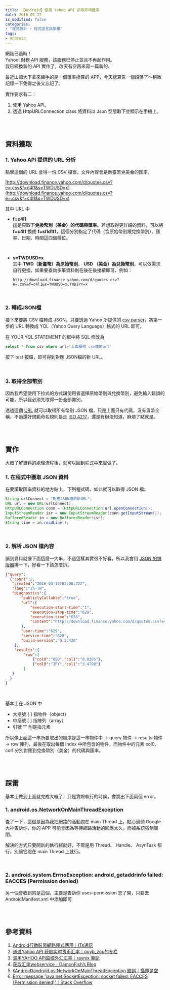 ```yaml
---
title: 【Android】使用 Yahoo API 抓取即時匯率
date: 2016-03-27
is_modified: false
categories:
- "程式設計 › 程式語言與架構"
tags:
- Android
--- 
```


<div class="alert danger"> 
<div class="head">網誌已過時！</div>
Yahoo! 財務 API 服務，該服務已停止並且不再起作用。<br>
我已經換新的 API 實作了，改天有空再來寫一篇新的。
</div>
 
最近山姆大下拿來練手的是一個匯率換算的 APP，今天總算告一個段落了～稍微記錄一下免得之後又忘記了。

<!--more-->
 
實作要求有二：
 1. 使用 Yahoo API。
 2. 透過 HttpURLConnection class 將資料以 Json 型態取下並顯示在手機上。


<br><br>

## 資料獲取

### 1. Yahoo API 提供的 URL 分析

點擊這個的 URL 會得一份 CSV 檔案，文件內容會是新臺幣兌美金的匯率。  

[http://download.finance.yahoo.com/d/quotes.csv?e=.csv&f=c4l1&s=TWDUSD=x](http://download.finance.yahoo.com/d/quotes.csv?e=.csv&f=c4l1&s=TWDUSD=x)  

其中 URL 中
- **f=c4l1** <br>
這是只取下**兌換幣別（美金）的代碼與匯率**。若想取得更詳細的資料，可以將 **f=c4l1** 換成 **f=sl1d1t1**，這個分別指定了代碼（含原始幣別跟兌換幣別）、匯率、日期、時間這四個欄位。
<br>

- **s=TWDUSD=x** <br>
其中 **TWD（新臺幣）為原始幣別**、 **USD （美金）為兌換幣別**，可以依需求自行更換，如果要查詢多筆資料則在後在後接續即可，例如：
    ```
    http://download.finance.yahoo.com/d/quotes.csv?e=.csv&f=c4l1&s=TWDUSD=x,TWDJPY=x
    ```

<br>

### 2. 轉成JSON檔
接下來要將 CSV 檔轉成 JSON，只要透過 Yahoo 所提供的 [csv parser](https://developer.yahoo.com/yql/console/?q=select%20%252a%20from%20csv%20where%20url%253D%2522http%253A%252F%252Ffinance.yahoo.com%252Fd%252Fquotes.csv%253Fe%253D.csv%2526f%253Dc4l1%2526s%253DEURUSD%253DX%252CGBPUSD%253DX%2522%23h=select%2520%252a%2520from%2520csv%2520where%2520url%253D%2522http%253A//finance.yahoo.com/d/quotes.csv%253Fe%253D.csv%2526f%253Dc4l1%2526s%253DUSDEUR%253DX%2522%253B)，將第一步的 URL 轉換成 YQL（Yahoo Query Language）格式的 URL 即可。  
      
在 YOUR YQL STATEMENT 的框中將 SQL 修改為 
```sql
select * from csv where url='上面獲得 csv檔的url'
```
按下 test 按鈕，即可得到對應 JSON檔的新 URL。
      
    
<br>

### 3. 取得全部幣別 

因為我希望使用下拉式的方式讓使用者選擇原始幣別與兌換幣別，避免輸入錯誤的可能，所以我必須先取得一份全部幣別。       
      
透過這個 [URL](http://finance.yahoo.com/webservice/v1/symbols/allcurrencies/quote?format=json) 就可以取得所有幣別 JSON 檔，只是上面只有代碼，沒有貨幣全稱，不過還好規範命名規則是走 [ISO 4217](https://en.wikipedia.org/wiki/ISO_4217)，還是有辦法知道，麻煩了點就是。  
    
<br><br>

## 實作
大概了解資料的處理流程後，就可以回到程式中來實做了。

### 1. 在程式中獲取 JSON 資料
在要讀取匯率資料的地方貼上，下列程式碼，如此就可以取得 JSON 檔。

```JAVA
String urlConnect = "對應JSON檔的新URL";
URL url = new URL(urlConnect);
HttpURLConnection conn = (HttpURLConnection)url.openConnection();
InputStreamReader isr = new InputStreamReader(conn.getInputStream());
BufferedReader in = new BufferedReader(isr);
String line = in.readLine();
```

<br>
      
### 2. 解析 JSON 檔內容  
讀到資料就像下面這麼一大串，不過這樣其實很不好看，所以我會用 [JSON 的排版器](http://www.bodurov.com/JsonFormatter/)排一下，好看一下該怎麼拆。

```json
{"query":
  {"count":2,
   "created":"2016-03-15T03:00:22Z",
   "lang":"zh-TW",
   "diagnostics":{
       "publiclyCallable":"true",
       "url":{
           "execution-start-time":"1",
           "execution-stop-time":"629",
           "execution-time":"628",
           "content":"http://download.finance.yahoo.com/d/quotes.csv?e=.csv&f=c4l1&s=TWDUSD=x,TWDJPY=x"
       },
       "user-time":"629",
       "service-time":"628",
       "build-version":"0.2.420"
    },
    "results":{
        "row":[
            {"col0":"USD","col1":"0.0305"},
            {"col0":"JPY","col1":"3.4708"}
        ]
   }
  }
}
   ```

<br>

基本上在 JSON 中
- 大括號 { } 指物件（object）
- 中括號 [ ] 指陣列（array）
- 引號 "" 則是指元素


所以像上面這一串所要取出的順序是這一串物件中 → query 物件 → results 物件 → row 陣列，最後在取出每個 index 中所包含的物件，而物件中的元素 col0、col1 分別對應到兌換幣別（美金）的代碼與匯率。  

<br><br>

## 踩雷

基本上做到上面就完成大概了，只是實際執行的時候，會跳出下面兩個 error。

### 1. android.os.NetworkOnMainThreadException
查了一下，這個是因為我把網路的活動跑在 main Thread 上，貼心過頭 Google 大神告訴你，你的 APP 可能會因為等待網路活動的回應太久，而被系統強制關閉。 

解決的方式只要開新的執行緒就好，不管是用 Thread、 Handle、 AsynTask 都行，別讓它跑在 main Thread 上就行。
 
<br>
 
### 2. android.system.ErrnoException: android_getaddrinfo failed: EACCES (Permission denied)

另一個會收到的是這個，主要是告訴你 uses-permission 忘了開，只要去 AndroidManifest.xml 中添加即可  
  
<br><br>

## 參考資料
1. [Android行動裝置網路程式應用｜ITs通訊](http://newsletter.ascc.sinica.edu.tw/news/read_news.php?nid=2665)
2. [通过Yahoo API 获取实时货币汇率｜ouyb_zou的专栏](http://blog.csdn.net/ouyb_zou/article/details/43734979)
3. [调用YAHOO API监控外汇汇率｜raynix 筆記](http://raynix.info/archives/2216)
4. [获取汇率webservice｜DamonFish’s Blog](http://damonfish.github.io/blog/2015/03/02/-%E8%8E%B7%E5%8F%96%E6%B1%87%E7%8E%87webservice.markdown/)
5. [《Android》android.os.NetworkOnMainThreadException 錯誤｜攝即是空](http://bibby1101.pixnet.net/blog/post/47753182-%E3%80%8Aandroid%E3%80%8Bandroid.os.networkonmainthreadexception-%E9%8C%AF%E8%AA%A4)
6. [Error message 'java.net.SocketException: socket failed: EACCES (Permission denied)'｜Stack Overflow](http://stackoverflow.com/questions/11273197/error-message-java-net-socketexception-socket-failed-eacces-permission-denie)
 